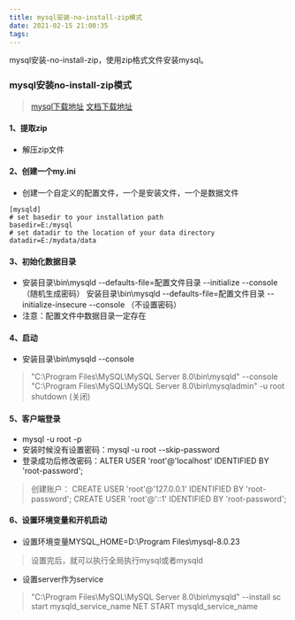 ```yaml
---
title: mysql安装-no-install-zip模式
date: 2021-02-15 21:00:35
tags:
---
```


mysql安装-no-install-zip，使用zip格式文件安装mysql。
<!-- more -->
### mysql安装no-install-zip模式

> [mysql下载地址](https://dev.mysql.com/downloads/mysql/)
> [文档下载地址](https://dev.mysql.com/doc/refman/8.0/en/)

#### 1、提取zip
* 解压zip文件
#### 2、创建一个my.ini
* 创建一个自定义的配置文件，一个是安装文件，一个是数据文件
```
[mysqld]
# set basedir to your installation path
basedir=E:/mysql
# set datadir to the location of your data directory
datadir=E:/mydata/data
```
#### 3、初始化数据目录
* 安装目录\bin\mysqld --defaults-file=配置文件目录 --initialize --console  （随机生成密码）
  安装目录\bin\mysqld --defaults-file=配置文件目录 --initialize-insecure --console （不设置密码）
* 注意：配置文件中数据目录一定存在

#### 4、启动
* 安装目录\bin\mysqld --console
>  "C:\Program Files\MySQL\MySQL Server 8.0\bin\mysqld" --console
>   "C:\Program Files\MySQL\MySQL Server 8.0\bin\mysqladmin" -u root shutdown (关闭)

#### 5、客户端登录
* mysql -u root -p
* 安装时候没有设置密码：mysql -u root --skip-password
* 登录成功后修改密码：ALTER USER 'root'@'localhost' IDENTIFIED BY 'root-password';

> 创建账户：
> CREATE USER 'root'@'127.0.0.1' IDENTIFIED BY 'root-password';
  CREATE USER 'root'@'::1' IDENTIFIED BY 'root-password';

#### 6、设置环境变量和开机启动
* 设置环境变量MYSQL_HOME=D:\Program Files\mysql-8.0.23
> 设置完后，就可以执行全局执行mysql或者mysqld 

* 设置server作为service
>  "C:\Program Files\MySQL\MySQL Server 8.0\bin\mysqld" --install
>  sc start mysqld_service_name 
>  NET START mysqld_service_name

